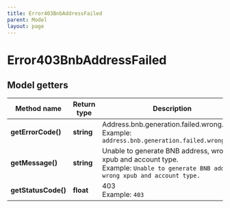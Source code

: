 ```yaml
---
title: Error403BnbAddressFailed
parent: Model
layout: page
---
```


# Error403BnbAddressFailed

## Model getters

Method name | Return type | Description | Notes
------------ | ------------- | ------------- | -------------
**getErrorCode()** | **string** | Address.bnb.generation.failed.wrong.xpub <br>Example: `address.bnb.generation.failed.wrong.xpub` |
**getMessage()** | **string** | Unable to generate BNB address, wrong xpub and account type. <br>Example: `Unable to generate BNB address, wrong xpub and account type.` |
**getStatusCode()** | **float** | 403 <br>Example: `403` |

